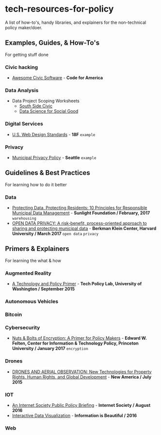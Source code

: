 # tech-resources-for-policy
A list of how-to's, handy libraries, and explainers for the non-technical policy maker/doer.

## Examples, Guides, & How-To's
For getting stuff done

### Civic hacking
- [Awesome Civic Software](https://github.com/codeforamerica/awesome-civic) - **Code for America**

### Data Analysis
- Data Project Scoping Worksheets
  - [South Side Civic](https://docs.google.com/document/d/1nz3OkOF0LwSftyyT0AxaWHkEE3UkYSPjdXut3QWMREk/edit)
  - [Data Science for Social Good](https://dssg.uchicago.edu/2016/10/27/scoping-data-science-for-social-good-projects/)

### Digital Services
- [U.S. Web Design Standards](https://standards.usa.gov/) - **18F** `example`

### Privacy
- [Municipal Privacy Policy](http://www.seattle.gov/tech/initiatives/privacy) - **Seattle** `example`

## Guidelines & Best Practices
For learning how to do it better

### Data
- [Protecting Data, Protecting Residents: 10 Principles for Responsible Municipal Data Management](https://sunlightfoundation.com/2017/02/10/protecting-data-protecting-residents/) - **Sunlight Foundation / February, 2017** `warehousing`
- [OPEN DATA PRIVACY: A risk-benefit, process-oriented approach to sharing and protecting municipal data](https://dash.harvard.edu/bitstream/handle/1/30340010/OpenDataPrivacy.pdf?sequence=5) - **Berkman Klein Center, Harvard University / March 2017** `open data` `privacy`

## Primers & Explainers
For learning the what & how

### Augmented Reality
- [A Technology and Policy Primer](http://techpolicylab.org/wp-content/uploads/2016/02/Augmented_Reality_Primer-TechPolicyLab.pdf) - **Tech Policy Lab, University of Washington / September 2015**

### Autonomous Vehicles

### Bitcoin

### Cybersecurity
- [Nuts & Bolts of Encryption: A Primer for Policy Makers](https://www.cs.princeton.edu/~felten/encryption_primer.pdf) - **Edward W. Felten, Center for Information & Technology Policy, Princeton University / January 2017** `encryption`

### Drones
- [DRONES AND AERIAL OBSERVATION: New Technologies for Property Rights, Human Rights, and Global Development](http://drones.newamerica.org/primer/) - **New America / July 2015**

### IOT
- [An Internet Society Public Policy Briefing](http://www.internetsociety.org/sites/default/files/ISOC-PolicyBrief-IoT-20160802.pdf) - **Internet Society / August 2016**
- [Interactive Data Visualization](http://www.informationisbeautiful.net/visualizations/the-internet-of-things-a-primer/) - **Information is Beautiful / 2016**

### Web
